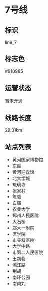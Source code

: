# 7号线

## 标识

line_7

## 标志色

#910985

## 运营状态

暂未开通

## 线路长度

29.31km

## 站点列表

- 黄河国家博物馆
- 东赵
- 黄河迎宾馆
- 北大学城
- 琉璃寺
- 张家村
- 陈砦
- 白庙
- 农业大学
- 郑州人民医院
- 大石桥
- 郑大一附院
- 医学院
- 市骨科医院
- 大学中路
- 市第二人民医院
- 王胡砦
- 漓江路
- 荆胡
- 南环公园
- 南岗刘